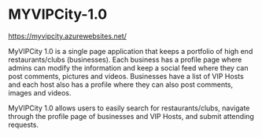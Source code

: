 # MYVIPCity-1.0

https://myvipcity.azurewebsites.net/

MyVIPCity 1.0 is a single page application that keeps a portfolio of high end restaurants/clubs (businesses). Each business has a profile page where admins can modify the information and keep a social feed where they can post comments, pictures and videos. Businesses have a list of VIP Hosts and each host also has a profile where they can also post comments, images and videos.

MyVIPCity 1.0 allows users to easily search for restaurants/clubs, navigate through the profile page of businesses and VIP Hosts, and submit attending requests.
